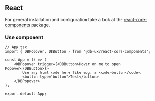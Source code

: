 <!--
SPDX-FileCopyrightText: 2025 DB Systel GmbH

SPDX-License-Identifier: Apache-2.0
-->

## React

For general installation and configuration take a look at the [react-core-components](https://www.npmjs.com/package/@db-ux/react-core-components) package.

### Use component

```tsx App.tsx
// App.tsx
import { DBPopover, DBButton } from "@db-ux/react-core-components";

const App = () => (
	<DBPopover trigger={<DBButton>Hover on me to open Popover</DBButton>}>
		Use any html code here like e.g. a <code>button</code>:
		<button type="button">Test</button>
	</DBPopover>
);

export default App;
```
